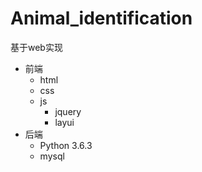 # Animal_identification
基于web实现

- 前端
    - html
    - css
    - js
        - jquery
        - layui
- 后端
    - Python 3.6.3
    - mysql